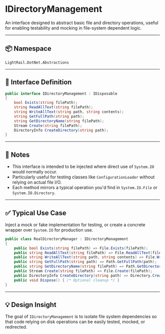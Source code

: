 # IDirectoryManagement

An interface designed to abstract basic file and directory operations, useful for enabling testability and mocking in file-system dependent logic.

---

## 📦 Namespace

`LightRail.DotNet.Abstractions`

---

## 🧩 Interface Definition

```csharp
public interface IDirectoryManagement : IDisposable
{
    bool Exists(string filePath);
    string ReadAllText(string filePath);
    string WriteAllText(string path, string contents);
    string GetFullPath(string path);
    string GetDirectoryName(string filePath);
    Stream Create(string filePath);
    DirectoryInfo CreateDirectory(string path);
}
```

---

## 🧪 Notes

- This interface is intended to be injected where direct use of `System.IO` would normally occur.
- Particularly useful for testing classes like `ConfigurationLoader` without relying on actual file I/O.
- Each method mirrors a typical operation you'd find in `System.IO.File` or `System.IO.Directory`.

---

## ✅ Typical Use Case

Inject a mock or fake implementation for testing, or create a concrete wrapper over `System.IO` for production use.

```csharp
public class RealDirectoryManager : IDirectoryManagement
{
    public bool Exists(string filePath) => File.Exists(filePath);
    public string ReadAllText(string filePath) => File.ReadAllText(filePath);
    public string WriteAllText(string path, string contents) => File.WriteAllText(path, contents);
    public string GetFullPath(string path) => Path.GetFullPath(path);
    public string GetDirectoryName(string filePath) => Path.GetDirectoryName(filePath);
    public Stream Create(string filePath) => File.Create(filePath);
    public DirectoryInfo CreateDirectory(string path) => Directory.CreateDirectory(path);
    public void Dispose() { /* Optional cleanup */ }
}
```

---

## 💡 Design Insight

The goal of `IDirectoryManagement` is to isolate file system dependencies so that code relying on disk operations can be easily tested, mocked, or redirected.